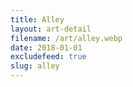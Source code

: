 ```yaml
---
title: Alley
layout: art-detail
filename: /art/alley.webp
date: 2018-01-01
excludefeed: true
slug: alley
---
```

